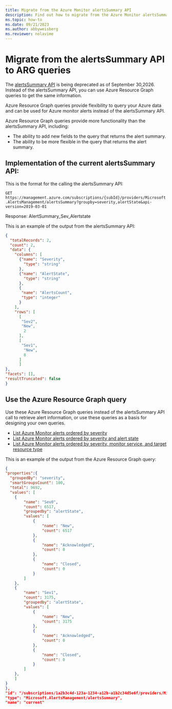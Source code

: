 ```yaml
---
title: Migrate from the Azure Monitor alertsSummary API
description: Find out how to migrate from the Azure Monitor alertsSummary API, which is being deprecated
ms.topic: how-to
ms.date: 09/21/2023
ms.author: abbyweisberg
ms.reviewer: nolavime
---
```


# Migrate from the alertsSummary API to ARG queries

The [alertsSummary API](/rest/api/monitor/alertsmanagement/alerts/get-summary) is being deprecated as of September 30,2026. Instead of the alertsSummary API, you can use Azure Resource Graph queries to get the same information.

Azure Resource Graph queries provide flexibility to query your Azure data and can be used for Azure monitor alerts instead of the alertsSummary API.

Azure Resource Graph queries provide more functionality than the alertsSummary API, including: 
* The ability to add new fields to the query that returns the alert summary.  
* The ability to be more flexible in the query that returns the alert summary. 

## Implementation of the current alertsSummary API: 

This is the format for the calling the alertsSummary API:

  `GET https://management.azure.com/subscriptions/{subId}/providers/Microsoft.AlertsManagement/alertsSummary?groupby=severity,alertState&api-version=2019-03-01`

Response: AlertSummary_Sev_Alertstate 

This is an example of the output from the alertsSummary API:

```json
{
  "totalRecords": 2,
  "count": 2,
  "data": {
    "columns": [
      {"name": "Severity",
        "type": "string"
      },
      {"name": "AlertState",
        "type": "string"
      },
      {
       "name": "AlertsCount",
       "type": "integer"
      }
    ],
    "rows": [
      [
       "Sev2",
       "New",
        2
      ],
      [
       "Sev1",
        "New",
        8
      ]
      ]
},
"facets": [],
"resultTruncated": false
}
```

## Use the Azure Resource Graph query

Use these Azure Resource Graph queries instead of the alertsSummary API call to retrieve alert information, or use these queries as a basis for designing your own queries.

- [List Azure Monitor alerts ordered by severity](../../governance/resource-graph/samples/starter.md#list-azure-monitor-alerts-ordered-by-severity)
- [List Azure Monitor alerts ordered by severity and alert state](../../governance/resource-graph/samples/starter.md#list-azure-monitor-alerts-ordered-by-severity-and-alert-state)
- [List Azure Monitor alerts ordered by severity, monitor service, and target resource type](../../governance/resource-graph/samples/starter.md#list-azure-monitor-alerts-ordered-by-severity-monitor-service-and-target-resource-type)
 
 This is an example of the output from the Azure Resource Graph query:

```json
{
"properties":{
  "groupedBy": "severity",
  "smartGroupsCount": 100,
  "total": 9692,
  "values": [
    {
        "name": "Sev0",
        "count": 6517,
        "groupedby": "alertState",
        "values": [
            {
                "name": "New",
                "count": 6517
            },
            {
                "name": "Acknowledged",
                "count": 0
            },
            {
                "name": "Closed",
                "count": 0
            }
        ]
    },
    {
        "name": "Sev1",
        "count": 3175,
        "groupedby": "alertState",
        "values": [
            {
                "name": "New",
                "count": 3175
            },
            {
                "name": "Acknowledged",
                "count": 0
            },
            {
                "name": "Closed",
                "count": 0
            }
        ]
    },
    ]
}
},
"id": "/subscriptions/1a2b3c4d-123a-1234-a12b-a1b2c34d5e6f/providers/Microsoft.AlertsManagement/alertsSummary/current",
"type": "Microsoft.AlertsManagement/alertsSummary",
"name": "current"

```
